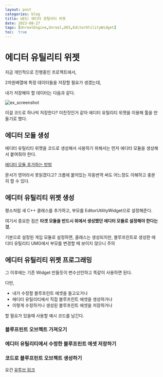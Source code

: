 ```yaml
---
layout: post
categories: blog
title: UE5) 에디터 유틸리티 위젯
date: 2023-08-27
tags: [UnrealEngine,Unreal,UE5,EditorUtilityWidget]
toc:  true
---
```


# 에디터 유틸리티 위젯

지금 개인적으로 진행중인 프로젝트에서, 

2차원배열에 특정 데이터들을 저장할 필요가 생겼는데,

내가 저장해야 할 데이터는 다음과 같다.

![ex_screenshot](/assets/images/unreal/myProejct/orbSystem.png)

이걸 코드로 하나씩 저장한다? 미친짓인거 같아 에디터 유틸리티 위젯을 이용해 툴을 만들기로 했다.

## 에디터 모듈 생성

에디터 유틸리티 위젯을 코드로 생성해서 사용하기 위해서는 먼저 에디터 모듈을 생성해서 붙여줘야 한다.

[에디터 모듈 추가하는 방법](https://unrealcommunity.wiki/creating-an-editor-module-x64nt5g3)

문서가 영어라서 못읽겠다고? 크롬에 붙어있는 자동번역 써도 어느정도 이해하고 충분히 할 수 있다.


## 에디터 유틸리티 위젯 생성

평소처럼 새 C++ 클래스를 추가하고, 부모를 EditorUtilityWidget으로 설정해준다.

여기서 중요한 점은 **타겟 모듈을 반드시 위에서 생성했던 에디터 모듈로 설정해야 한다는 것.**

기본으로 설정된 게임 모듈로 설정하면, 클래스는 생성되지만, 블루프린트로 생성한 에디터 유틸리티 UMG에서 부모를 변경할 때 보이지 않으니 주의


## 에디터 유틸리티 위젯 프로그래밍

그 이후에는 기존 Widget 만들듯이 변수선언하고 똑같이 사용하면 된다.

다만, 

* 내가 수정할 블루프린트 에셋을 들고오거나
* 에디터 유틸리티에서 직접 블루프린트 에셋을 생성하거나
* 이렇게 수정하거나 생성된 블루프린트 에셋을 저장하거나

할 필요가 있을때 사용할 예시 코드를 남긴다.


### 블루프린트 오브젝트 가져오기
<script src="https://gist.github.com/bu30808/fe7e91d3ce820436eb8e7c46aaacb8d1.js"></script>

### 에디터 유틸리티에서 수정한 블루프린트 에셋 저장하기
<script src="https://gist.github.com/bu30808/b4293f6cc8ae5b7d8606ee959b0a4489.js"></script>

### 코드로 블루프린트 오브젝트 생성하기

요건 [유투브 링크](https://www.youtube.com/watch?v=eEy2v95pDWw)


